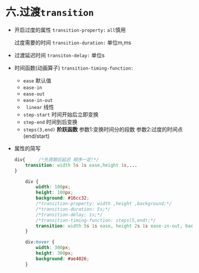 # 六.过渡`transition`

- 开启过度的属性	`transition-property:`	`all`慎用

   过度需要的时间	`transition-duration:`    单位m,ms

- 过渡延迟时间   `transiton-delay:`   单位s

- 时间函数(动画算子)   `transition-timing-function:`   

  - `ease`  默认值
  - `ease-in`
  - `ease-out`
  - `ease-in-out`
  - ` linear`    线性
  - `step-start`   时间开始后立即变换
  - `step-end`   时间到后变换
  - `steps(3,end)`   **阶跃函数** 参数1:变换时间分的段数  参数2:过度的时间点(end/start)

- 属性的简写

   ```css
   div{		/*先周期后延迟 顺序一定!*/
       transition: width 5s 1s ease,height 1s,...
   }
   ```

   ```css
       div {
           width: 100px;
           height: 100px;
           background: #16cc32;
           /*transition-property: width ,height ,background;*/
           /*transition-duration: 5s;*/
           /*transition-delay: 1s;*/
           /*transition-timing-function: steps(5,end);*/
           transition: width 5s 1s ease, height 2s 1s ease-in-out, background 9s steps(9, end);
       }
   
       div:hover {
           width: 300px;
           height: 300px;
           background: #ae4026;
       }
   ```